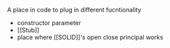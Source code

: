 A place in code to plug in different fucntionality
- constructor parameter
- [[Stub]]
- place where [[SOLID]]'s  open close principal works